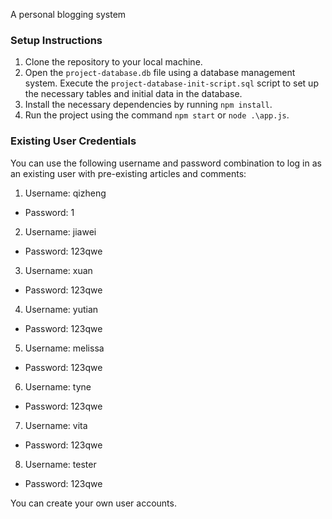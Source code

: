 A personal blogging system

### Setup Instructions
1. Clone the repository to your local machine.
2. Open the `project-database.db` file using a database management system. Execute the `project-database-init-script.sql` script to set up the necessary tables and initial data in the database.
3. Install the necessary dependencies by running `npm install`.
4. Run the project using the command `npm start` or `node .\app.js`.

### Existing User Credentials

You can use the following username and password combination to log in as an existing user with pre-existing articles and comments:

1. Username: qizheng
- Password: 1

2. Username: jiawei
- Password: 123qwe

3. Username: xuan
- Password: 123qwe

4. Username: yutian
- Password: 123qwe

5. Username: melissa
- Password: 123qwe

6. Username: tyne
- Password: 123qwe

7. Username: vita
- Password: 123qwe

8. Username: tester
- Password: 123qwe

You can create your own user accounts.



